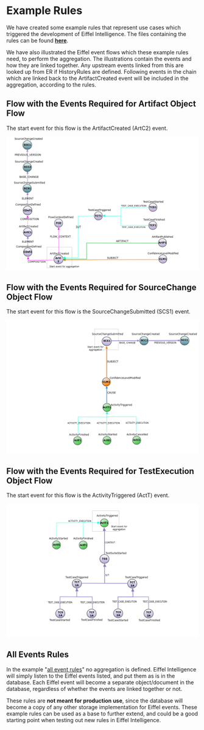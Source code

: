 # Example Rules

We have created some example rules that represent use cases which triggered
the development of Eiffel Intelligence. The files containing the rules
can be found [**here**](../src/main/resources/rules).

We have also illustrated the Eiffel event flows which these example rules
need, to perform the aggregation. The illustrations contain the events
and how they are linked together. Any upstream events linked from this are looked up from ER if HistoryRules
are defined. Following events in the chain which are linked back to the
ArtifactCreated event will be included in the aggregation, according to
the rules.

## Flow with the Events Required for Artifact Object Flow
The start event for this flow is the ArtifactCreated (ArtC2) event.

<img src="images/ArtifactRules.png">


## Flow with the Events Required for SourceChange Object Flow
The start event for this flow is the SourceChangeSubmitted (SCS1) event.

<img src="images/SourceChangeRules.png">


## Flow with the Events Required for TestExecution Object Flow
The start event for this flow is the ActivityTriggered (ActT) event.

<img src="images/TestExecutionRules.png">


## All Events Rules
In the example "[all event rules](src/main/resources/rules/AllEventsRules-Eiffel-Agen-Version.json)"
no aggregation is defined. Eiffel Intelligence will simply listen to the
Eiffel events listed, and put them as is in the database.
Each Eiffel event will become a separate object/document in the database,
regardless of whether the events are linked together or not.

These rules are **not meant for production use**, since the database will become
a copy of any other storage implementation for Eiffel events. These example
rules can be used as a base to further extend, and could be a good starting
point when testing out new rules in Eiffel Intelligence.

